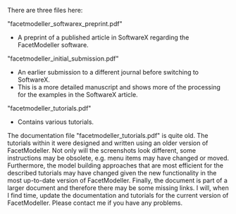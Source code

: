 There are three files here:

"facetmodeller_softwarex_preprint.pdf"
- A preprint of a published article in SoftwareX regarding the FacetModeller software.

"facetmodeller_initial_submission.pdf"
- An earlier submission to a different journal before switching to SoftwareX.
- This is a more detailed manuscript and shows more of the processing for the examples in the SoftwareX article.

"facetmodeller_tutorials.pdf"
- Contains various tutorials.

The documentation file "facetmodeller_tutorials.pdf" is quite old. The tutorials within it were designed and written using an older version of FacetModeller. Not only will the screenshots look different, some instructions may be obsolete, e.g. menu items may have changed or moved. Furthermore, the model building approaches that are most efficient for the described tutorials may have changed given the new functionality in the most up-to-date version of FacetModeller. Finally, the document is part of a larger document and therefore there may be some missing links. I will, when I find time, update the documentation and tutorials for the current version of FacetModeller. Please contact me if you have any problems.

